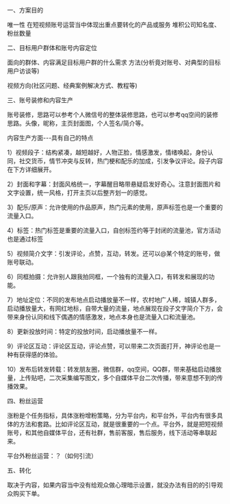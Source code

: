 一、方案目的

唯一性
在短视频账号运营当中体现出重点要转化的产品或服务
堆积公司知名度、粉丝数量

二、目标用户群体和账号内容定位

面向的群体、内容满足目标用户群的什么需求
方法(分析竟对账号、对典型的目标用户访谈等)

视频方向(社区问题、经典案例解决方式、教程等)

三、账号装修和内容生产

账号装修，思路可以参考个人微信号的整体装修思路，也可以参考qq空间的装修思路。头像，昵称，主页封面图，个人签名/简介等。

内容生产方面---具有自己的特点

1）视频段子：结构紧凑，越短越好，人物正脸，情感激发，情绪唤起，身份认同，社交货币，情节冲突与反转，热门梗和配乐的加成，引发争议评论。段子内容在下方详细展开。  
  
  
  
2）封面和字幕：封面风格统一，字幕醒目略带悬疑启发好奇心。注意封面图片和文字设置，统一风格，打开主页以后整齐划一的感觉。  
  
  
  
3）配乐/原声：允许使用的作品原声，热门元素的使用，原声标签也是一个重要的流量入口。  
  
  
  
4）标签：热门标签是重要的流量入口，自创标签约等于封闭的流量池，官方活动也是通过标签  
  
  
  
5）视频简介文字：引发评论，点赞，互动，转发。还可以@某个特定的账号，做账号联动。  
  
  
  
6）同框拍摄：允许别人跟我拍同框，一个独有的流量入口，有转发和展现的功能。  
  
  
  
7）地址定位：不同的发布地点启动播放量不一样，农村地广人稀，城镇人群多，启动播放量大，有网红地标，自带大量的流量，地点展现在段子文字简介下方，会带来身份认同和线下偶遇的情感激发，地点本身也是流量入口和流量池。  
  
  
  
8）更新投放时间：特定的投放时间，启动播放量不一样。  
  
  
  
9）评论区互动：评论区互动，评论点赞，可以带来二次页面打开，神评论也是一种有获得感的体验。  
  
  
  
10）发布后转发转载：转发朋友圈，微信群，qq空间，QQ群，带来基础启动播放量，上传贴吧，二次采集编写图文，多个自媒体平台二次传播，带来意想不到的传播效果。

四、粉丝运营

涨粉是个任务指标，具体涨粉增粉策略，分为平台内，和平台外，平台内有很多具体的方法和套路。比如评论区互动，就是很重要的一个点。平台外，就是把短视频账号，和其他自媒体平台，还有社群，售前客服，售后服务，线下活动等串联起来。  
  
  
  
平台外粉丝运营：？（如何引流）

五、转化

  
取决于内容，如果内容当中没有给观众做心理暗示设置，就没办法有目的的引导观众购买下单。
